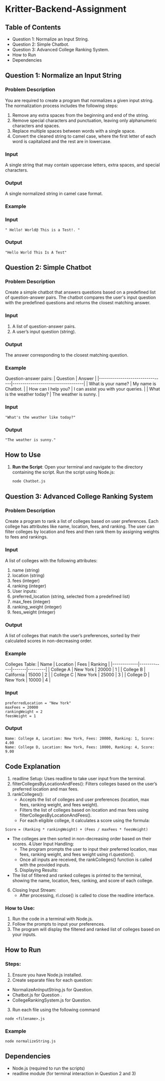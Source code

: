 # Kritter-Backend-Assignment

## Table of Contents

- Question 1: Normalize an Input String.
- Question 2: Simple Chatbot.
- Question 3: Advanced College Ranking System.
- How to Run
- Dependencies

 ## Question 1: Normalize an Input String
 
  ### Problem Description
  
  You are required to create a program that normalizes a given input string. The normalization process includes the following steps:

  1. Remove any extra spaces from the beginning and end of the string.
  2. Remove special characters and punctuation, leaving only alphanumeric characters and spaces.
  3. Replace multiple spaces between words with a single space.
  4. Convert the cleaned string to camel case, where the first letter of each word is capitalized and the rest are in lowercase.

  ### Input
  A single string that may contain uppercase letters, extra spaces, and special characters.

  ### Output
  A single normalized string in camel case format.

  ### Example
### Input
```
" Hello! World@ This is a Test!. "
```
### Output
```
"Hello World This Is A Test"
```

## Question 2: Simple Chatbot

### Problem Description

Create a simple chatbot that answers questions based on a predefined list of question-answer pairs. The chatbot compares the user's input question with the predefined questions and returns the closest matching answer.

### Input
1. A list of question-answer pairs.
2. A user’s input question (string).

### Output
The answer corresponding to the closest matching question.

### Example
Question-answer pairs:
| Question                        | Answer                             |
|---------------------------------|------------------------------------|
| What is your name?             | My name is Chatbot.                |
| How can I help you?            | I can assist you with your queries. |
| What is the weather today?     | The weather is sunny.              |

### Input 
```
"What's the weather like today?"
```
### Output
```
"The weather is sunny."
```
## How to Use

1. **Run the Script**: Open your terminal and navigate to the directory containing the script. Run the script using Node.js:
   ```bash
   node Chatbot.js
   
## Question 3: Advanced College Ranking System
### Problem Description
Create a program to rank a list of colleges based on user preferences. Each college has attributes like name, location, fees, and ranking. The user can filter colleges by location and fees and then rank them by assigning weights to fees and rankings.

### Input
A list of colleges with the following attributes:
1. name (string)
2. location (string)
3. fees (integer)
4. ranking (integer)
5. User inputs:
6. preferred_location (string, selected from a predefined list)
7. max_fees (integer)
8. ranking_weight (integer)
9. fees_weight (integer)

### Output
A list of colleges that match the user’s preferences, sorted by their calculated scores in non-decreasing order.

### Example
Colleges Table:
| Name        | Location    | Fees  | Ranking |
|-------------|-------------|-------|---------|
| College A   | New York    | 20000 | 1       |
| College B   | California  | 15000 | 2       |
| College C   | New York    | 25000 | 3       |
| College D   | New York    | 10000 | 4       |

### Input 
```
preferredLocation = "New York"
maxFees = 20000
rankingWeight = 2
feesWeight = 1
```
### Output
```
Name: College A, Location: New York, Fees: 20000, Ranking: 1, Score: 4.00
Name: College D, Location: New York, Fees: 10000, Ranking: 4, Score: 9.00
```
## Code Explanation 
1. readline Setup: Uses readline to take user input from the terminal.
2. filterCollegesByLocationAndFees(): Filters colleges based on the user’s preferred location and max fees.
3. rankColleges():
   - Accepts the list of colleges and user preferences (location, max fees, ranking weight, and fees weight).
   - Filters the list of colleges based on location and max fees using filterCollegesByLocationAndFees().
   - For each eligible college, it calculates a score using the formula:
```
Score = (Ranking * rankingWeight) + (Fees / maxFees * feesWeight)
```
- The colleges are then sorted in non-decreasing order based on their scores.
4.User Input Handling:
  - The program prompts the user to input their preferred location, max fees, ranking weight, and fees 
    weight using rl.question().
  - Once all inputs are received, the rankColleges() function is called with the provided inputs.
  5. Displaying Results:
 - The list of filtered and ranked colleges is printed to the terminal, showing the name, location, fees, ranking, and score of each college.
6. Closing Input Stream:
   - After processing, rl.close() is called to close the readline interface.
### How to Use:
1. Run the code in a terminal with Node.js.
2. Follow the prompts to input your preferences.
3. The program will display the filtered and ranked list of colleges based on your inputs.

## How to Run
### Steps:
1. Ensure you have Node.js installed.
2. Create separate files for each question:
  - NormalizeAnInputString.js for Question.
  - Chatbot.js for Question .
  - CollegeRankingSystem.js for Question.
3. Run each file using the following command
```
node <filename>.js
```
### Example 
```
node normalizeString.js
```
## Dependencies
- Node.js (required to run the scripts)
- readline module (for terminal interaction in Question 2 and 3)


   



